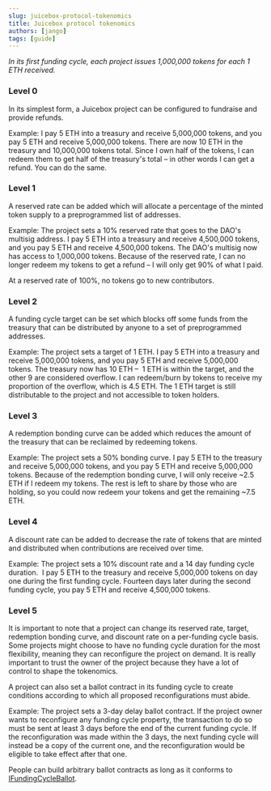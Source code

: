 ```yaml
---
slug: juicebox-protocol-tokenomics
title: Juicebox protocol tokenomics
authors: [jango]
tags: [guide]
---
```


*In its first funding cycle, each project issues 1,000,000 tokens for each 1 ETH received.*

### Level 0

In its simplest form, a Juicebox project can be configured to fundraise and provide refunds. 

Example: I pay 5 ETH into a treasury and receive 5,000,000 tokens, and you pay 5 ETH and receive 5,000,000 tokens. There are now 10 ETH in the treasury and 10,000,000 tokens total. Since I own half of the tokens, I can redeem them to get half of the treasury's total – in other words I can get a refund. You can do the same.

### Level 1

A reserved rate can be added which will allocate a percentage of the minted token supply to a preprogrammed list of addresses.

Example: The project sets a 10% reserved rate that goes to the DAO's multisig address. I pay 5 ETH into a treasury and receive 4,500,000 tokens, and you pay 5 ETH and receive 4,500,000 tokens. The DAO's multisig now has access to 1,000,000 tokens. Because of the reserved rate, I can no longer redeem my tokens to get a refund – I will only get 90% of what I paid. 

At a reserved rate of 100%, no tokens go to new contributors.

### Level 2

A funding cycle target can be set which blocks off some funds from the treasury that can be distributed by anyone to a set of preprogrammed addresses.

Example: The project sets a target of 1 ETH. I pay 5 ETH into a treasury and receive 5,000,000 tokens, and you pay 5 ETH and receive 5,000,000 tokens.
The treasury now has 10 ETH –  1 ETH is within the target, and the other 9 are considered overflow. I can redeem/burn by tokens to receive my proportion of the overflow, which is 4.5 ETH. The 1 ETH target is still distributable to the project and not accessible to token holders.

### Level 3

A redemption bonding curve can be added which reduces the amount of the treasury that can be reclaimed by redeeming tokens. 

Example: The project sets a 50% bonding curve. I pay 5 ETH to the treasury and receive 5,000,000 tokens, and you pay 5 ETH and receive 5,000,000 tokens. Because of the redemption bonding curve, I will only receive ~2.5 ETH if I redeem my tokens. The rest is left to share by those who are holding, so you could now redeem your tokens and get the remaining ~7.5 ETH.

### Level 4

A discount rate can be added to decrease the rate of tokens that are minted and distributed when contributions are received over time. 

Example: The project sets a 10% discount rate and a 14 day funding cycle duration.  I pay 5 ETH to the treasury and receive 5,000,000 tokens on day one during the first funding cycle. Fourteen days later during the second funding cycle, you pay 5 ETH and receive 4,500,000 tokens.

### Level 5

It is important to note that a project can change its reserved rate, target, redemption bonding curve, and discount rate on a per-funding cycle basis. Some projects might choose to have no funding cycle duration for the most flexibility, meaning they can reconfigure the project on demand. It is really important to trust the owner of the project because they have a lot of control to shape the tokenomics. 

A project can also set a ballot contract in its funding cycle to create conditions according to which all proposed reconfigurations must abide.

Example: The project sets a 3-day delay ballot contract. If the project owner wants to reconfigure any funding cycle property, the transaction to do so must be sent at least 3 days before the end of the current funding cycle. If the reconfiguration was made within the 3 days, the next funding cycle will instead be a copy of the current one, and the reconfiguration would be eligible to take effect after that one.

People can build arbitrary ballot contracts as long as it conforms to [IFundingCycleBallot](https://github.com/jbx-protocol/juice-contracts-v1/blob/main/contracts/interfaces/IFundingCycleBallot.sol).
